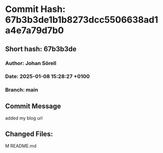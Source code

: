# Commit Hash: 67b3b3de1b1b8273dcc5506638ad1a4e7a79d7b0
## Short hash: 67b3b3de
### Author: Johan Sörell
### Date: 2025-01-08 15:28:27 +0100
### Branch: main

## Commit Message
added my blog url

## Changed Files:
M	README.md
